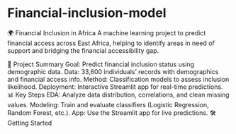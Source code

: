 # Financial-inclusion-model
🌍 Financial Inclusion in Africa
A machine learning project to predict financial access across East Africa, helping to identify areas in need of support and bridging the financial accessibility gap.

🚀 Project Summary
Goal: Predict financial inclusion status using demographic data.
Data: 33,600 individuals’ records with demographics and financial access info.
Method: Classification models to assess inclusion likelihood.
Deployment: Interactive Streamlit app for real-time predictions.
📊 Key Steps
EDA: Analyze data distribution, correlations, and clean missing values.
Modeling: Train and evaluate classifiers (Logistic Regression, Random Forest, etc.).
App: Use the Streamlit app for live predictions.
🛠️ Getting Started

